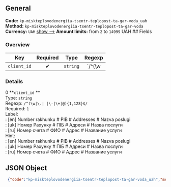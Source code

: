 ## General 
**Code:** `kp-miskteplovodenergiia-tsentr-teplopost-ta-gar-voda_uah`  
**Method:** `kp-miskteplovodenergiia-tsentr-teplopost-ta-gar-voda`  
**Currency:** `UAH` [show -->]() 
**Amount limits:** from `2`  to `14999`  UAH ## Fields 
### Overview 
|Key|Required|Type|Regexp| 
|:---:|:---:|:---:|:---:| 
|`client_id` |✔ |`string` |`/^(\w|\.| |\-|\+|@){1,128}$/` | 
 
### Details 
0 **`client_id` **  
Type: `string`  
Regexp: `/^(\w|\.| |\-|\+|@){1,128}$/`  
Required: `1`  
Label:  
: [en] Number rakhunku # PIB # Addresses # Nazva poslugi  
: [uk] Номер Рахунку # ПIБ # Адреси # Назва послуги  
: [ru] Номер счета # ФИО # Адрес # Название услуги  
Hint:  
: [en] Number rakhunku # PIB # Addresses # Nazva poslugi  
: [uk] Номер Рахунку # ПIБ # Адреси # Назва послуги  
: [ru] Номер счета # ФИО # Адрес # Название услуги  
## JSON Object 
```json
 {"code":"kp-miskteplovodenergiia-tsentr-teplopost-ta-gar-voda_uah","method":"kp-miskteplovodenergiia-tsentr-teplopost-ta-gar-voda","currency":"UAH","fields":[{"key":"client_id","type":"string","label":{"en":"Number rakhunku # PIB # Addresses # Nazva poslugi","uk":"\u041d\u043e\u043c\u0435\u0440 \u0420\u0430\u0445\u0443\u043d\u043a\u0443 # \u041fI\u0411 # \u0410\u0434\u0440\u0435\u0441\u0438 # \u041d\u0430\u0437\u0432\u0430 \u043f\u043e\u0441\u043b\u0443\u0433\u0438","ru":"\u041d\u043e\u043c\u0435\u0440 \u0441\u0447\u0435\u0442\u0430 # \u0424\u0418\u041e # \u0410\u0434\u0440\u0435\u0441 # \u041d\u0430\u0437\u0432\u0430\u043d\u0438\u0435 \u0443\u0441\u043b\u0443\u0433\u0438"},"regexp":"\/^(\\w|\\.| |\\-|\\+|@){1,128}$\/","required":true,"position":1,"hint":{"en":"Number rakhunku # PIB # Addresses # Nazva poslugi","uk":"\u041d\u043e\u043c\u0435\u0440 \u0420\u0430\u0445\u0443\u043d\u043a\u0443 # \u041fI\u0411 # \u0410\u0434\u0440\u0435\u0441\u0438 # \u041d\u0430\u0437\u0432\u0430 \u043f\u043e\u0441\u043b\u0443\u0433\u0438","ru":"\u041d\u043e\u043c\u0435\u0440 \u0441\u0447\u0435\u0442\u0430 # \u0424\u0418\u041e # \u0410\u0434\u0440\u0435\u0441 # \u041d\u0430\u0437\u0432\u0430\u043d\u0438\u0435 \u0443\u0441\u043b\u0443\u0433\u0438"},"example":"1231#\u0416\u0443\u043a \u0410.\u0410.#1 \u041c\u0430\u044f 8 \u043a\u0432. 5#\u0422\u0435\u043f\u043b\u043e\u043f. \u0456 \u0433\u0430\u0440. \u0432\u043e\u0434\u0430"}],"amount_min":2,"amount_max":14999}```  
